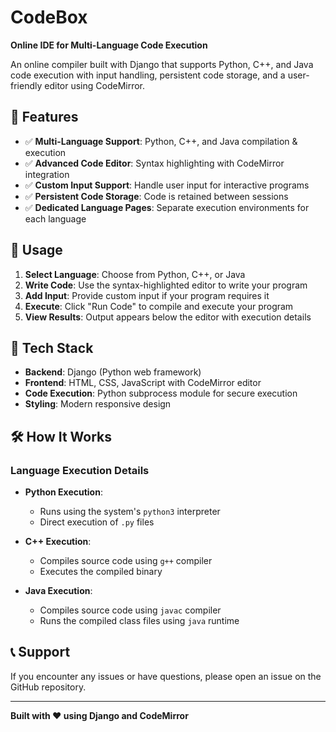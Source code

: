 # CodeBox 

**Online IDE for Multi-Language Code Execution**

An online compiler built with Django that supports Python, C++, and Java code execution with input handling, persistent code storage, and a user-friendly editor using CodeMirror.

## 🚀 Features

- ✅ **Multi-Language Support**: Python, C++, and Java compilation & execution
- ✅ **Advanced Code Editor**: Syntax highlighting with CodeMirror integration
- ✅ **Custom Input Support**: Handle user input for interactive programs
- ✅ **Persistent Code Storage**: Code is retained between sessions
- ✅ **Dedicated Language Pages**: Separate execution environments for each language

## 📝 Usage

1. **Select Language**: Choose from Python, C++, or Java
2. **Write Code**: Use the syntax-highlighted editor to write your program
3. **Add Input**: Provide custom input if your program requires it
4. **Execute**: Click "Run Code" to compile and execute your program
5. **View Results**: Output appears below the editor with execution details

## 🔧 Tech Stack

- **Backend**: Django (Python web framework)
- **Frontend**: HTML, CSS, JavaScript with CodeMirror editor
- **Code Execution**: Python subprocess module for secure execution
- **Styling**: Modern responsive design

## 🛠️ How It Works

### Language Execution Details

- **Python Execution**: 
  - Runs using the system's `python3` interpreter
  - Direct execution of `.py` files

- **C++ Execution**: 
  - Compiles source code using `g++` compiler
  - Executes the compiled binary

- **Java Execution**: 
  - Compiles source code using `javac` compiler
  - Runs the compiled class files using `java` runtime



## 📞 Support

If you encounter any issues or have questions, please open an issue on the GitHub repository.

---

**Built with ❤️ using Django and CodeMirror**
